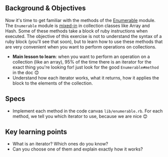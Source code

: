 ## Background & Objectives

Now it's time to get familiar with the methods of the [Enumerable](http://ruby-doc.org/core-2.2.0/Enumerable.html) module. The `Enumerable` module is [mixed-in](http://ruby.about.com/od/beginningruby/a/mixin.htm) in collection classes like Array and Hash. Some of these methods take a block of ruby instructions when executed. The objective of this exercise is not to understand the syntax of a ruby block (you'll see that soon), but to learn how to use these methods that are very convenient when you want to perform operations on collections.

- **Main lesson to learn**: when you want to perform an operation on a collection (like an array), 95% of the time there is an iterator for the exact thing you're looking for! just look for the good `Enumerable#method` in the doc 😊
- Understand how each iterator works, what it returns, how it applies the block to the elements of the collection.

## Specs

- Implement each method in the code canvas `lib/enumerable.rb`. For each method, we tell you which iterator to use, because we are nice 😊

## Key learning points

- What is an iterator? Which ones do you know?
- Can you choose one of them and explain exactly how it works?
